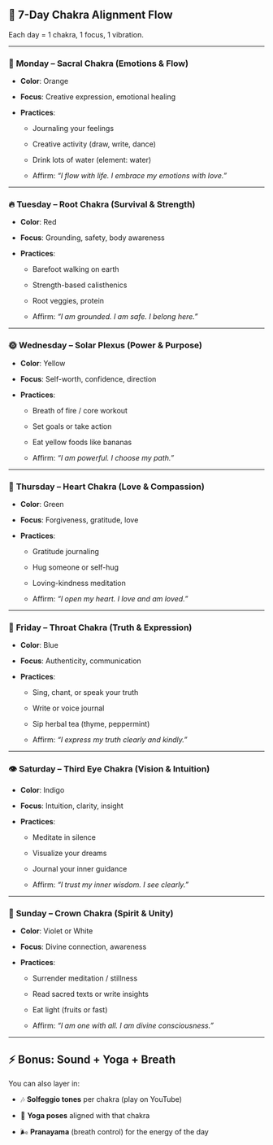 
## 🌈 **7-Day Chakra Alignment Flow**

Each day = 1 chakra, 1 focus, 1 vibration.

---

### 🌱 **Monday – Sacral Chakra** (Emotions & Flow)

- **Color**: Orange
    
- **Focus**: Creative expression, emotional healing
    
- **Practices**:
    
    - Journaling your feelings
        
    - Creative activity (draw, write, dance)
        
    - Drink lots of water (element: water)
        
    - Affirm: _“I flow with life. I embrace my emotions with love.”_
        

---

### 🔥 **Tuesday – Root Chakra** (Survival & Strength)

- **Color**: Red
    
- **Focus**: Grounding, safety, body awareness
    
- **Practices**:
    
    - Barefoot walking on earth
        
    - Strength-based calisthenics
        
    - Root veggies, protein
        
    - Affirm: _“I am grounded. I am safe. I belong here.”_
        

---

### 🌞 **Wednesday – Solar Plexus** (Power & Purpose)

- **Color**: Yellow
    
- **Focus**: Self-worth, confidence, direction
    
- **Practices**:
    
    - Breath of fire / core workout
        
    - Set goals or take action
        
    - Eat yellow foods like bananas
        
    - Affirm: _“I am powerful. I choose my path.”_
        

---

### 💚 **Thursday – Heart Chakra** (Love & Compassion)

- **Color**: Green
    
- **Focus**: Forgiveness, gratitude, love
    
- **Practices**:
    
    - Gratitude journaling
        
    - Hug someone or self-hug
        
    - Loving-kindness meditation
        
    - Affirm: _“I open my heart. I love and am loved.”_
        

---

### 🎤 **Friday – Throat Chakra** (Truth & Expression)

- **Color**: Blue
    
- **Focus**: Authenticity, communication
    
- **Practices**:
    
    - Sing, chant, or speak your truth
        
    - Write or voice journal
        
    - Sip herbal tea (thyme, peppermint)
        
    - Affirm: _“I express my truth clearly and kindly.”_
        

---

### 👁 **Saturday – Third Eye Chakra** (Vision & Intuition)

- **Color**: Indigo
    
- **Focus**: Intuition, clarity, insight
    
- **Practices**:
    
    - Meditate in silence
        
    - Visualize your dreams
        
    - Journal your inner guidance
        
    - Affirm: _“I trust my inner wisdom. I see clearly.”_
        

---

### 👑 **Sunday – Crown Chakra** (Spirit & Unity)

- **Color**: Violet or White
    
- **Focus**: Divine connection, awareness
    
- **Practices**:
    
    - Surrender meditation / stillness
        
    - Read sacred texts or write insights
        
    - Eat light (fruits or fast)
        
    - Affirm: _“I am one with all. I am divine consciousness.”_
        

---

## ⚡️ Bonus: Sound + Yoga + Breath

You can also layer in:

- 🎶 **Solfeggio tones** per chakra (play on YouTube)
    
- 🧘 **Yoga poses** aligned with that chakra
    
- 🌬️ **Pranayama** (breath control) for the energy of the day